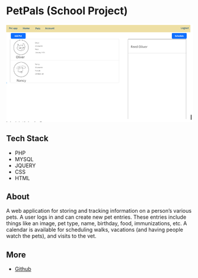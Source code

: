 # PetPals (School Project)

<div align="center">
  <img src="./images/petpals.png" alt="Pet Caretaking App">
</div>

## Tech Stack
- PHP
- MYSQL
- JQUERY
- CSS
- HTML

## About
A web application for storing and tracking information on a person’s various pets. A user logs in and can create new pet entries. These entries include things like an image, pet type, name, birthday, food, immunizations, etc. A calendar is available for scheduling walks, vacations (and having people watch the pets), and visits to the vet.

## More
- [Github](https://github.com/BiaDd/cs4640project)